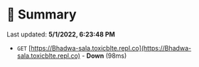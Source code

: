 # 📖 Summary
Last updated: **5/1/2022, 6:23:48 PM**

- `GET` [https://Bhadwa-sala.toxicblte.repl.co](https://Bhadwa-sala.toxicblte.repl.co) - **Down** (98ms)
